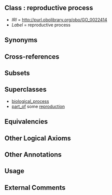 
## Class : reproductive process

 * *IRI* = http://purl.obolibrary.org/obo/GO_0022414
 * *Label* = reproductive process

## Synonyms


## Cross-references


## Subsets


## Superclasses

 * [biological_process](../../GO/50/GO_0008150.md)
 * [part_of](../../BFO/50/BFO_0000050.md) some [reproduction](../../GO/03/GO_0000003.md)

## Equivalencies


## Other Logical Axioms


## Other Annotations


## Usage


## External Comments

